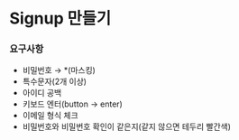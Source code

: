 # Signup 만들기

### 요구사항

- 비밀번호 → \*(마스킹)
- 특수문자(2개 이상)
- 아이디 공백
- 키보드 엔터(button → enter)
- 이메일 형식 체크
- 비밀번호와 비밀번호 확인이 같은지(같지 않으면 테두리 빨간색)
